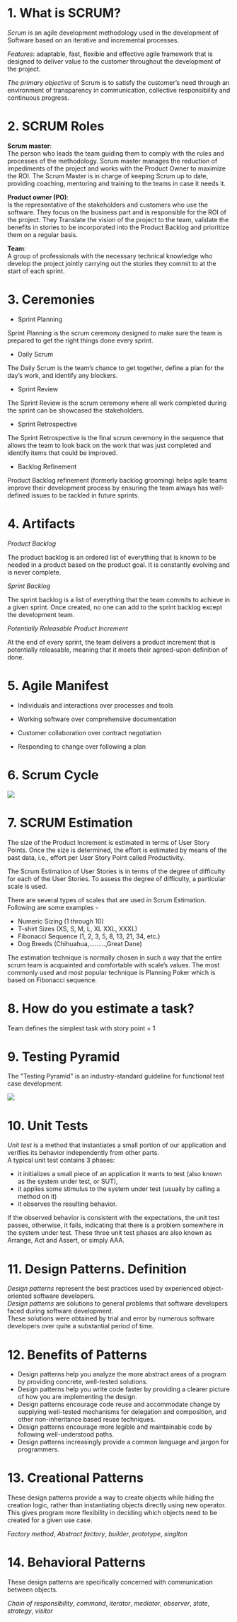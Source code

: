 # 1. What is SCRUM?

_Scrum_ is an agile development methodology used in the development of Software based on an iterative and incremental processes.

_Features_: adaptable, fast, flexible and effective agile framework that is designed to deliver value to the customer throughout the development of the project.

_The primary objective_ of Scrum is to satisfy the customer’s need through an environment of transparency in communication, collective responsibility and continuous progress.

# 2. SCRUM Roles

**Scrum master**:  
The person who leads the team guiding them to comply with the rules and processes of the methodology. Scrum master manages the reduction of impediments of the project and works with the Product Owner to maximize the ROI. The Scrum Master is in charge of keeping Scrum up to date, providing coaching, mentoring and training to the teams in case it needs it.

**Product owner (PO)**:  
Is the representative of the stakeholders and customers who use the software. They focus on the business part and is responsible for the ROI of the project. They Translate the vision of the project to the team, validate the benefits in stories to be incorporated into the Product Backlog and prioritize them on a regular basis.

**Team**:  
A group of professionals with the necessary technical knowledge who develop the project jointly carrying out the stories they commit to at the start of each sprint.

# 3. Ceremonies

- Sprint Planning

Sprint Planning is the scrum ceremony designed to make sure the team is prepared to get the right things done every sprint.

- Daily Scrum

The Daily Scrum is the team’s chance to get together, define a plan for the day’s work, and identify any blockers.

- Sprint Review

The Sprint Review is the scrum ceremony where all work completed during the sprint can be showcased the stakeholders.

- Sprint Retrospective

The Sprint Retrospective is the final scrum ceremony in the sequence that allows the team to look back on the work that was just completed and identify items that could be improved.

- Backlog Refinement

Product Backlog refinement (formerly backlog grooming) helps agile teams improve their development process by ensuring the team always has well-defined issues to be tackled in future sprints.

# 4. Artifacts

_Product Backlog_

The product backlog is an ordered list of everything that is known to be needed in a product based on the product goal. It is constantly evolving and is never complete.

_Sprint Backlog_

The sprint backlog is a list of everything that the team commits to achieve in a given sprint. Once created, no one can add to the sprint backlog except the development team.

_Potentially Releasable Product Increment_

At the end of every sprint, the team delivers a product increment that is potentially releasable, meaning that it meets their agreed-upon definition of done.

# 5. Agile Manifest

- Individuals and interactions over processes and tools

- Working software over comprehensive documentation

- Customer collaboration over contract negotiation

- Responding to change over following a plan

# 6. Scrum Cycle

<img src = './assets/images/scrum.png'>

# 7. SCRUM Estimation

The size of the Product Increment is estimated in terms of User Story Points. Once the size is determined, the effort is estimated by means of the past data, i.e., effort per User Story Point called Productivity.

The Scrum Estimation of User Stories is in terms of the degree of difficulty for each of the User Stories. To assess the degree of difficulty, a particular scale is used.

There are several types of scales that are used in Scrum Estimation. Following are some examples -

- Numeric Sizing (1 through 10)
- T-shirt Sizes (XS, S, M, L, XL XXL, XXXL)
- Fibonacci Sequence (1, 2, 3, 5, 8, 13, 21, 34, etc.)
- Dog Breeds (Chihuahua,………,Great Dane)

The estimation technique is normally chosen in such a way that the entire scrum team is acquainted and comfortable with scale’s values. The most commonly used and most popular technique is Planning Poker which is based on Fibonacci sequence.

# 8. How do you estimate a task?

Team defines the simplest task with story point = 1

# 9. Testing Pyramid

The "Testing Pyramid" is an industry-standard guideline for functional test case development.

<img src = "./assets/images/testPyr.png">

# 10. Unit Tests

_Unit test_ is a method that instantiates a small portion of our application and verifies its behavior independently from other parts.  
A typical unit test contains 3 phases:

- it initializes a small piece of an application it wants to test (also known as the system under test, or SUT),
- it applies some stimulus to the system under test (usually by calling a method on it)
- it observes the resulting behavior.

If the observed behavior is consistent with the expectations, the unit test passes, otherwise, it fails, indicating that there is a problem somewhere in the system under test. These three unit test phases are also known as Arrange, Act and Assert, or simply AAA.

# 11. Design Patterns. Definition

_Design patterns_ represent the best practices used by experienced object-oriented software developers.  
_Design patterns_ are solutions to general problems that software developers faced during software development.  
These solutions were obtained by trial and error by numerous software developers over quite a substantial period of time.

# 12. Benefits of Patterns

- Design patterns help you analyze the more abstract areas of a program by providing concrete, well-tested solutions.
- Design patterns help you write code faster by providing a clearer picture of how you are implementing the design.
- Design patterns encourage code reuse and accommodate change by supplying well-tested mechanisms for delegation and composition, and other non-inheritance based reuse techniques.
- Design patterns encourage more legible and maintainable code by following well-understood paths.
- Design patterns increasingly provide a common language and jargon for programmers.

# 13. Creational Patterns

These design patterns provide a way to create objects while hiding the creation logic, rather than instantiating objects directly using new operator. This gives program more flexibility in deciding which objects need to be created for a given use case.

_Factory method_, _Abstract factory_, _builder_, _prototype_, _singlton_

# 14. Behavioral Patterns

These design patterns are specifically concerned with communication between objects.

_Chain of responsibility_, _command_, _iterator_, _mediator_, _observer_, _state_, _strategy_, _visitor_

